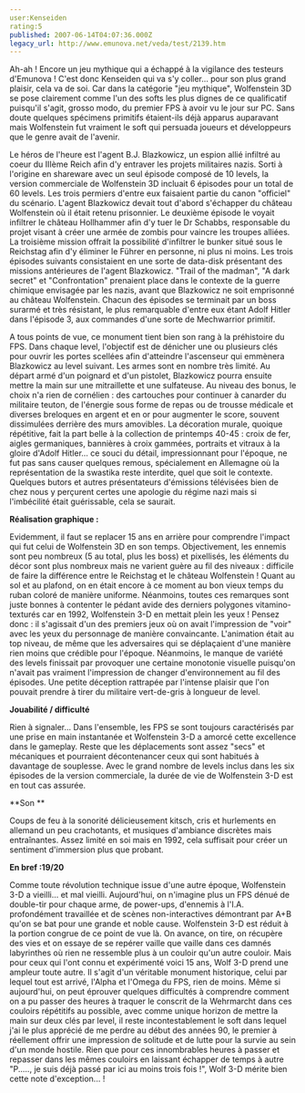 ```yaml
---
user:Kenseiden
rating:5
published: 2007-06-14T04:07:36.000Z
legacy_url: http://www.emunova.net/veda/test/2139.htm
---
```

Ah-ah ! Encore un jeu mythique qui a échappé à la vigilance des testeurs d'Emunova ! C'est donc Kenseiden qui va s'y coller... pour son plus grand plaisir, cela va de soi. Car dans la catégorie "jeu mythique", Wolfenstein 3D se pose clairement comme l'un des softs les plus dignes de ce qualificatif puisqu'il s'agit, grosso modo, du premier FPS à avoir vu le jour sur PC. Sans doute quelques spécimens primitifs étaient-ils déjà apparus auparavant mais Wolfenstein fut vraiment le soft qui persuada joueurs et développeurs que le genre avait de l'avenir.  

  

Le héros de l'heure est l'agent B.J. Blazkowicz, un espion allié infiltré au coeur du IIIème Reich afin d'y entraver les projets militaires nazis. Sorti à l'origine en shareware avec un seul épisode composé de 10 levels, la version commerciale de Wolfenstein 3D incluait 6 épisodes pour un total de 60 levels. Les trois permiers d'entre eux faisaient partie du canon "officiel" du scénario. L'agent Blazkowicz devait tout d'abord s'échapper du château Wolfenstein où il était retenu prisonnier. Le deuxième épisode le voyait infiltrer le château Hollhammer afin d'y tuer le Dr Schabbs, responsable du projet visant à créer une armée de zombis pour vaincre les troupes alliées. La troisième mission offrait la possibilité d'infiltrer le bunker situé sous le Reichstag afin d'y éliminer le Führer en personne, ni plus ni moins. Les trois épisodes suivants consistaient en une sorte de data-disk présentant des missions antérieures de l'agent Blazkowicz. "Trail of the madman", "A dark secret" et "Confrontation" prenaient place dans le contexte de la guerre chimique envisagée par les nazis, avant que Blazkowicz ne soit emprisonné au château Wolfenstein. Chacun des épisodes se terminait par un boss surarmé et très résistant, le plus remarquable d'entre eux étant Adolf Hitler dans l'épisode 3, aux commandes d'une sorte de Mechwarrior primitif.  

  

A tous points de vue, ce monument tient bien son rang à la préhistoire du FPS. Dans chaque level, l'objectif est de dénicher une ou plusieurs clés pour ouvrir les portes scellées afin d'atteindre l'ascenseur qui emmènera Blazkowicz au level suivant. Les armes sont en nombre très limité. Au départ armé d'un poignard et d'un pistolet, Blazkowicz pourra ensuite mettre la main sur une mitraillette et une sulfateuse. Au niveau des bonus, le choix n'a rien de cornélien : des cartouches pour continuer à canarder du militaire teuton, de l'énergie sous forme de repas ou de trousse médicale et diverses breloques en argent et en or pour augmenter le score, souvent dissimulées derrière des murs amovibles. La décoration murale, quoique répétitive, fait la part belle à la collection de printemps 40-45 : croix de fer, aigles germaniques, bannières à croix gammées, portraits et vitraux à la gloire d'Adolf Hitler... ce souci du détail, impressionnant pour l'époque, ne fut pas sans causer quelques remous, spécialement en Allemagne où la représentation de la swastika reste interdite, quel que soit le contexte. Quelques butors et autres présentateurs d'émissions télévisées bien de chez nous y perçurent certes une apologie du régime nazi mais si l'imbécilité était guérissable, cela se saurait.  

  

**Réalisation graphique :**  

Evidemment, il faut se replacer 15 ans en arrière pour comprendre l'impact qui fut celui de Wolfenstein 3D en son temps. Objectivement, les ennemis sont peu nombreux (5 au total, plus les boss) et pixellisés, les éléments du décor sont plus nombreux mais ne varient guère au fil des niveaux : difficile de faire la différence entre le Reichstag et le château Wolfenstein ! Quant au sol et au plafond, on en était encore à ce moment au bon vieux temps du ruban coloré de manière uniforme. Néanmoins, toutes ces remarques sont juste bonnes à contenter le pédant avide des derniers polygones vitamino-texturés car en 1992, Wolfenstein 3-D en mettait plein les yeux ! Pensez donc : il s'agissait d'un des premiers jeux où on avait l'impression de "voir" avec les yeux du personnage de manière convaincante. L'animation était au top niveau, de même que les adversaires qui se déplaçaient d'une manière rien moins que crédible pour l'époque. Néanmoins, le manque de variété des levels finissait par provoquer une certaine monotonie visuelle puisqu'on n'avait pas vraiment l'impression de changer d'environnement au fil des épisodes. Une petite déception rattrapée par l'intense plaisir que l'on pouvait prendre à tirer du militaire vert-de-gris à longueur de level.  

  

**Jouabilité / difficulté**  

Rien à signaler... Dans l'ensemble, les FPS se sont toujours caractérisés par une prise en main instantanée et Wolfenstein 3-D a amorcé cette excellence dans le gameplay. Reste que les déplacements sont assez "secs" et mécaniques et pourraient décontenancer ceux qui sont habitués à davantage de souplesse. Avec le grand nombre de levels inclus dans les six épisodes de la version commerciale, la durée de vie de Wolfenstein 3-D est en tout cas assurée.  

  

**Son **  

Coups de feu à la sonorité délicieusement kitsch, cris et hurlements en allemand un peu crachotants, et musiques d'ambiance discrètes mais entraînantes. Assez limité en soi mais en 1992, cela suffisait pour créer un sentiment d'immersion plus que probant.  

  

**En bref :19/20**  

Comme toute révolution technique issue d'une autre époque, Wolfenstein 3-D a vieilli... et mal vieilli. Aujourd'hui, on n'imagine plus un FPS dénué de double-tir pour chaque arme, de power-ups, d'ennemis à l'I.A. profondément travaillée et de scènes non-interactives démontrant par A+B qu'on se bat pour une grande et noble cause. Wolfenstein 3-D est réduit à la portion congrue de ce point de vue là. On avance, on tire, on récupère des vies et on essaye de se repérer vaille que vaille dans ces damnés labyrinthes où rien ne ressemble plus à un couloir qu'un autre couloir. Mais pour ceux qui l'ont connu et expérimenté voici 15 ans, Wolf 3-D prend une ampleur toute autre. Il s'agit d'un véritable monument historique, celui par lequel tout est arrivé, l'Alpha et l'Omega du FPS, rien de moins. Même si aujourd'hui, on peut éprouver quelques difficultés à comprendre comment on a pu passer des heures à traquer le conscrit de la Wehrmarcht dans ces couloirs répétitifs au possible, avec comme unique horizon de mettre la main sur deux clés par level, il reste incontestablement le soft dans lequel j'ai le plus apprécié de me perdre au début des années 90, le premier à réellement offrir une impression de solitude et de lutte pour la survie au sein d'un monde hostile. Rien que pour ces innombrables heures à passer et repasser dans les mêmes couloirs en laissant échapper de temps à autre "P....., je suis déjà passé par ici au moins trois fois !", Wolf 3-D mérite bien cette note d'exception... !